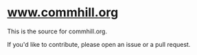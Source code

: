 # www.commhill.org

This is the source for commhill.org.

If you'd like to contribute, please open an issue or a pull request.
